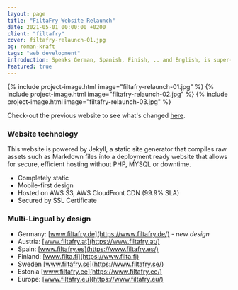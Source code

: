 ```yaml
---
layout: page
title: "FiltaFry Website Relaunch"
date: 2021-05-01 00:00:00 +0200
client: "filtafry"
cover: filtafry-relaunch-01.jpg
bg: roman-kraft
tags: "web development"
introduction: Speaks German, Spanish, Finish, .. and English, is super-fast and runs without server - of course.
featured: true
---
```


{% include project-image.html image="filtafry-relaunch-01.jpg" %}
{% include project-image.html image="filtafry-relaunch-02.jpg" %}
{% include project-image.html image="filtafry-relaunch-03.jpg" %}

Check-out the previous website to see what's changed [here](/work/filtafry-website/).

### Website technology

This website is powered by Jekyll, a static site generator that compiles raw assets such as Markdown files into a deployment ready website that allows for secure, efficient hosting without PHP, MYSQL or downtime.

- Completely static
- Mobile-first design
- Hosted on AWS S3, AWS CloudFront CDN (99.9% SLA)
- Secured by SSL Certificate

### Multi-Lingual by design

- Germany: [www.filtafry.de](https://www.filtafry.de/) _- new design_
- Austria: [www.filtafry.at](https://www.filtafry.at/)
- Spain: [www.filtafry.es](https://www.filtafry.es/)
- Finland: [www.filta.fi](https://www.filta.fi)
- Sweden [www.filtafry.se](https://www.filtafry.se/)
- Estonia [www.filtafry.ee](https://www.filtafry.ee/)
- Europe: [www.filtafry.eu](https://www.filtafry.eu/)
